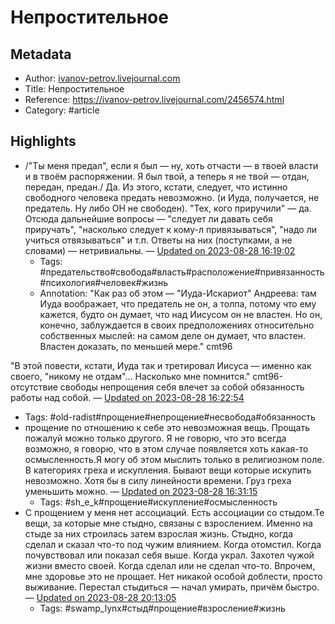# Непростительное

## Metadata
- Author: [ivanov-petrov.livejournal.com]()
- Title: Непростительное
- Reference: https://ivanov-petrov.livejournal.com/2456574.html
- Category: #article

## Highlights
- /"Ты меня предал", если я был — ну, хоть отчасти — в твоей власти и в твоём распоряжении. Я был твой, а теперь я не твой — отдан, передан, предан./
Да. Из этого, кстати, следует, что истинно свободного человека предать невозможно. (и Иуда, получается, не предатель. Ну либо ОН не свободен). "Тех, кого приручили" — да. Отсюда дальнейшие вопросы — "следует ли давать себя приручать", "насколько следует к кому-л привязываться", "надо ли учиться отвязываться" и т.п. Ответы на них (поступками, а не словами) — нетривиальны. — [Updated on 2023-08-28 16:19:02](https://hyp.is/EnziNkWlEe6-lXfjHJf-fg/ivanov-petrov.livejournal.com/2456574.html)
   - Tags: #предательство#свобода#власть#расположение#привязанность#психология#человек#жизнь
   - Annotation: "Как раз об этом — "Иуда-Искариот" Андреева: там Иуда воображает, что предатель не он, а толпа, потому что ему кажется, будто он думает, что над Иисусом он не властен. Но он, конечно, заблуждается в своих предположениях относительно собственных мыслей: на самом деле он думает, что властен. Властен доказать, по меньшей мере." cmt96

"В этой повести, кстати, Иуда так и третировал Иисуса — именно как своего, "никому не отдам"… Насколько мне помнится." cmt96- отсутствие свободы непрощения себя влечет за собой обязанность работы над собой. — [Updated on 2023-08-28 16:22:54](https://hyp.is/_wdhOkWlEe6jDufKVKa0Qg/ivanov-petrov.livejournal.com/2456574.html)
   - Tags: #old-radist#прощение#непрощение#несвобода#обязанность
- прощение по отношению к себе это невозможная вещь. Прощать пожалуй можно только другого. Я не говорю, что это всегда возможно, я говорю, что в этом случае появляется хоть какая-то осмысленность.Я могу об этом мыслить только в религиозном поле. В категориях греха и искупления. Бывают вещи которые искупить невозможно. Хотя бы в силу линейности времени. Груз греха уменьшить можно. — [Updated on 2023-08-28 16:31:15](https://hyp.is/KalaRkWnEe6fggtOFiAWQA/ivanov-petrov.livejournal.com/2456574.html)
   - Tags: #sh_e_k#прощение#искупление#осмысленность
- С прощением у меня нет ассоциаций. Есть ассоциации со стыдом.Те вещи, за которые мне стыдно, связаны с взрослением. Именно на стыде за них строилась затем взрослая жизнь. Стыдно, когда сделал и сказал что-то под чужим влиянием. Когда отомстил. Когда почувствовал или показал себя выше. Когда украл. Захотел чужой жизни вместо своей. Когда сделал или не сделал что-то. Впрочем, мне здоровье это не прощает. Нет никакой особой доблести, просто выживание. Перестал стыдиться — начал умирать, причём быстро. — [Updated on 2023-08-28 20:13:05](https://hyp.is/JySpgkXGEe6pQbet3iIfMw/ivanov-petrov.livejournal.com/2456574.html)
   - Tags: #swamp_lynx#стыд#прощение#взросление#жизнь
